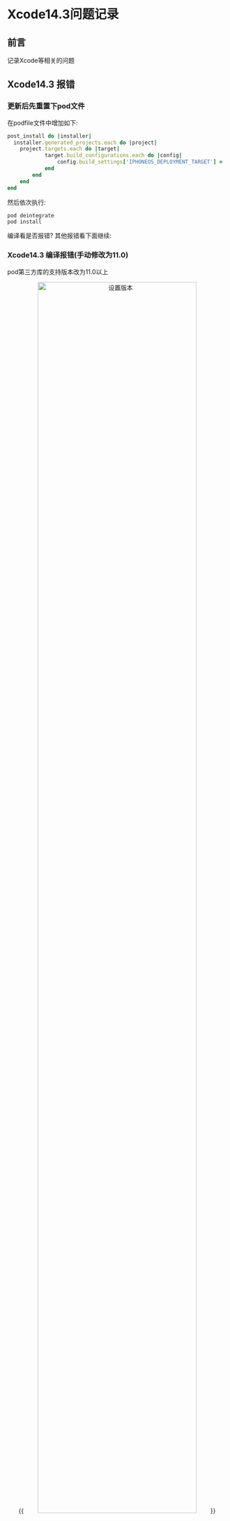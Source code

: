 # Xcode14.3问题记录

<!--more-->
## 前言
记录Xcode等相关的问题
## Xcode14.3 报错
### 更新后先重置下pod文件
在podfile文件中增加如下:

```ruby
post_install do |installer|
  installer.generated_projects.each do |project|
    project.targets.each do |target|
            target.build_configurations.each do |config|
                config.build_settings['IPHONEOS_DEPLOYMENT_TARGET'] = '11.0'
            end
        end
    end
end
```

然后依次执行:

```
pod deintegrate
pod install
```
编译看是否报错? 其他报错看下面继续:
### Xcode14.3 编译报错(手动修改为11.0)
pod第三方库的支持版本改为11.0以上
<center>
{{<image src="https://raw.githubusercontent.com/andy90s/blog-image/master/blog/images/202304031423551.png" title="设置版本" width="85%">}}
<div style="color:#717171;font-size:14px;font-weight:normal"> <b> 设置版本 </b>  </div>
</center>

### Xcode14.3 打包报错`command phasescriptexecution failed with a nonzero exit code`
如图脚本文件增加 `-f`
<center>
{{<image src="https://raw.githubusercontent.com/andy90s/blog-image/master/blog/images/202304031451060.png" title="示例" width="95%">}}
<div style="color:#717171;font-size:14px;font-weight:normal"> <b> 示例 </b>  </div>
</center>

### iOS13系统闪退问题
最新发现, 已退回14.2 , 坑!

崩溃日志:
```
Date/Time:           2023-04-06 10:25:29.5699 +0800
Launch Time:         2023-04-06 10:25:29.5246 +0800
OS Version:          iPhone OS 13.7 (17H35)
Release Type:        User
Baseband Version:    7.70.01
Report Version:      104

Exception Type:  EXC_CRASH (SIGABRT)
Exception Codes: 0x0000000000000000, 0x0000000000000000
Exception Note:  EXC_CORPSE_NOTIFY
Termination Description: DYLD, Assertion failed: (gotLocation), function applyFixupsToImage_block_invoke_3, file /Library/Caches/com.apple.xbs/Sources/dyld/dyld-750.4.2/dyld3/Loading.cpp, line 779.
Highlighted by Thread:  0

Backtrace not available

Unknown thread crashed with ARM Thread State (64-bit):
    x0: 0x0000000000000006   x1: 0x0000000000000009   x2: 0x000000016d117e70   x3: 0x0000000000000014
    x4: 0x000000016d117a70   x5: 0x0000000000000000   x6: 0x000000016d1187f0   x7: 0x000000016d118908
    x8: 0x0000000000000020   x9: 0x0000000000000009  x10: 0x2e342e3035372d64  x11: 0x2f33646c79642f32
   x12: 0x2f33646c79642f32  x13: 0x2e676e6964616f4c  x14: 0x6e696c202c707063  x15: 0x000a2e3937372065
   x16: 0x0000000000000209  x17: 0x0000000000000000  x18: 0x0000000000000000  x19: 0x0000000000000000
   x20: 0x000000016d117a70  x21: 0x0000000000000014  x22: 0x000000016d117e70  x23: 0x0000000000000009
   x24: 0x0000000000000006  x25: 0x0000000000000392  x26: 0x000000000000030a  x27: 0x000000010758ac70
   x28: 0x0000000000117cf0   fp: 0x000000016d117a40   lr: 0x000000010784fee8
    sp: 0x000000016d117a00   pc: 0x0000000107848f68 cpsr: 0x40000000
   esr: 0x00000000  Address size fault

Binary images description not available

Error Formulating Crash Report:
Failed to create CSSymbolicatorRef - corpse still valid ¯\_(ツ)_/¯

EOF
```

